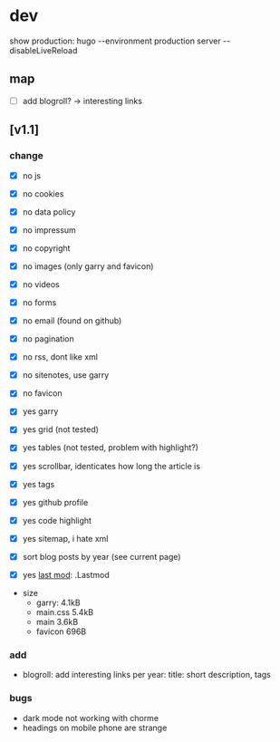 # dev

show production:
hugo --environment production server --disableLiveReload

## map

- [ ] add blogroll? -> interesting links

## [v1.1]

### change

- [x] no js
- [x] no cookies
- [x] no data policy
- [x] no impressum
- [x] no copyright
- [x] no images (only garry and favicon)
- [x] no videos
- [x] no forms
- [x] no email (found on github)
- [x] no pagination
- [x] no rss, dont like xml
- [x] no sitenotes, use garry
- [x] no favicon

- [x] yes garry
- [x] yes grid (not tested)
- [x] yes tables (not tested, problem with highlight?)
- [x] yes scrollbar, identicates how long the article is
- [x] yes tags
- [x] yes github profile
- [x] yes code highlight
- [x] yes sitemap, i hate xml
- [x] sort blog posts by year (see current page)
- [x] yes [last mod](https://gohugo.io/methods/page/gitinfo/): .Lastmod
- size
  - garry:      4.1kB
  - main.css    5.4kB
  - main        3.6kB
  - favicon     696B

### add

- blogroll: add interesting links per year: title: short description, tags

### bugs

- dark mode not working with chorme
- headings on mobile phone are strange
